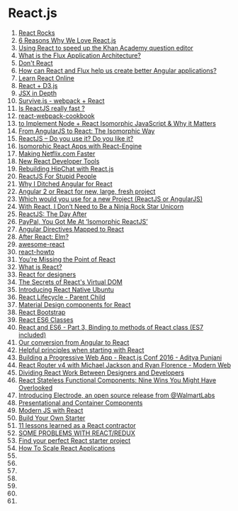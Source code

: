 # React.js

1. [React Rocks](https://react.rocks/)
1. [6 Reasons Why We Love React.js](http://www.syncano.com/reactjs-reasons-why-part-1/)
1. [Using React to speed up the Khan Academy question editor](http://benalpert.com/2013/06/09/using-react-to-speed-up-khan-academy.html)
1. [What is the Flux Application Architecture?](https://medium.com/brigade-engineering/what-is-the-flux-application-architecture-b57ebca85b9e)
1. [Don't React](http://staltz.com/dont-react)
1. [How can React and Flux help us create better Angular applications?](https://medium.com/@gilbox/how-can-react-and-flux-help-us-create-better-stronger-faster-angular-applications-639247898fb)
1. [Learn React Online](https://www.codementor.io/learn-reactjs)
1. [React + D3.js](https://leanpub.com/reactd3js)
1. [JSX in Depth](http://facebook.github.io/react/docs/jsx-in-depth.html)
1. [Survive.js - webpack + React](http://survivejs.com/)
1. [Is ReactJS really fast ?](http://blog.500tech.com/is-reactjs-fast/)
1. [react-webpack-cookbook](https://github.com/christianalfoni/react-webpack-cookbook)
1. [ to Implement Node + React Isomorphic JavaScript & Why it Matters](https://strongloop.com/strongblog/node-js-react-isomorphic-javascript-why-it-matters/)
1. [From AngularJS to React: The Isomorphic Way](http://blog.risingstack.com/from-angularjs-to-react-the-isomorphic-way/)
1. [ReactJS – Do you use it? Do you like it?](https://news.ycombinator.com/item?id=9751539)
1. [Isomorphic React Apps with React-Engine](https://www.paypal-engineering.com/2015/04/27/isomorphic-react-apps-with-react-engine/)
1. [Making Netflix.com Faster](http://techblog.netflix.com/2015/08/making-netflixcom-faster.html)
1. [New React Developer Tools](http://facebook.github.io/react/blog/2015/09/02/new-react-developer-tools.html)
1. [Rebuilding HipChat with React.js](https://developer.atlassian.com/blog/2015/02/rebuilding-hipchat-with-react/)
1. [ReactJS For Stupid People](http://blog.andrewray.me/reactjs-for-stupid-people/)
1. [Why I Ditched Angular for React](http://sixrevisions.com/javascript/why-i-ditched-angular-for-react/)
1. [Angular 2 or React for new, large, fresh project](https://www.reddit.com/r/javascript/comments/3k4mgk/angular_2_or_react_for_new_large_fresh_project/)
1. [Which  would you use for a new Project (ReactJS or AngularJS)](https://news.ycombinator.com/item?id=8961910)
1. [With React, I Don’t Need to Be a Ninja Rock Star Unicorn](http://dejanglozic.com/2015/09/21/with-react-i-dont-need-to-be-a-ninja-rock-star-unicorn/)
1. [ReactJS: The Day After](http://dejanglozic.com/2015/08/21/reactjs-the-day-after/)
1. [PayPal, You Got Me At ‘Isomorphic ReactJS’](http://dejanglozic.com/2015/07/06/paypal-you-got-me-at-isomorphic-reactjs/)
1. [Angular Directives Mapped to React](https://daveceddia.com/angular-directives-mapped-to-react/)
1. [After React: Elm?](https://medium.com/@freemanlatif/after-react-elm-152bd6559cb1#.2pdh65z6q)
1. [awesome-react](https://github.com/enaqx/awesome-react#example-apps)
1. [react-howto](https://github.com/petehunt/react-howto)
1. [You’re Missing the Point of React](https://medium.com/@dan_abramov/youre-missing-the-point-of-react-a20e34a51e1a#.qgt6xupid)
1. [What is React?](https://remysharp.com/2016/08/15/what-is-react)
1. [React for designers](https://medium.com/@fredjens/react-for-designers-3fbc7b6560dd#.ncnc8zb6o)
1. [The Secrets of React's Virtual DOM](https://www.youtube.com/watch?v=-DX3vJiqxm4)
1. [Introducing React Native Ubuntu](https://developer.ubuntu.com/en/blog/2016/08/05/introducing-react-native-ubuntu)
1. [React Lifecycle - Parent Child](https://gist.github.com/fay-jai/fc8a5093c0b5124d4b2d#file-react-lifecycle-parent-child-jsx)
1. [Material Design components for React](https://hbm.github.io/md-components/#/?_k=r3znlz)
1. [React Bootstrap](https://react-bootstrap.github.io/)
1. [React ES6 Classes](https://facebook.github.io/react/docs/reusable-components.html#es6-classes)
1. [React and ES6 - Part 3, Binding to methods of React class (ES7 included)](http://egorsmirnov.me/2015/08/16/react-and-es6-part3.html)
1. [Our conversion from Angular to React](https://www.netlify.com/blog/2016/07/26/our-conversion-from-angular-to-react/)
1. [Helpful principles when starting with React](http://ignaciochavez.com/helpful-principles-starting-react/)
1. [Building a Progressive Web App - React.js Conf 2016 - Aditya Punjani](https://www.youtube.com/watch?v=m2tvYGCdOzs&feature=youtu.be)
1. [React Router v4 with Michael Jackson and Ryan Florence - Modern Web](https://www.youtube.com/watch?v=Vur2dAFZ4GE&feature=youtu.be)
1. [Dividing React Work Between Designers and Developers](https://daveceddia.com/dividing-react-work-between-designers-developers/?utm_campaign=1005dividing)
1. [React Stateless Functional Components: Nine Wins You Might Have Overlooked](https://medium.com/@housecor/react-stateless-functional-components-nine-wins-you-might-have-overlooked-997b0d933dbc#.o06g0uip2)
1. [Introducing Electrode, an open source release from @WalmartLabs](https://medium.com/walmartlabs/introducing-electrode-an-open-source-release-from-walmartlabs-14b836135319#.9v08ml5v3)
1. [Presentational and Container Components](https://medium.com/@dan_abramov/smart-and-dumb-components-7ca2f9a7c7d0#.ekd72zswm)
1. [Modern JS with React](http://andrewhfarmer.com/)
1. [Build Your Own Starter](http://andrewhfarmer.com/build-your-own-starter/#0-intro)
1. [11 lessons learned as a React contractor](https://medium.com/@jolyon_russ/11-lessons-learned-as-a-react-contractor-f515cd0491cf#.xpklmx9d5)
1. [SOME PROBLEMS WITH REACT/REDUX](http://staltz.com/some-problems-with-react-redux.html)
1. [Find your perfect React starter project](http://andrewhfarmer.com/starter-project/)
1. [How To Scale React Applications](https://www.smashingmagazine.com/2016/09/how-to-scale-react-applications/)
1. []()
1. []()
1. []()
1. []()
1. []()
1. []()
1. []()
